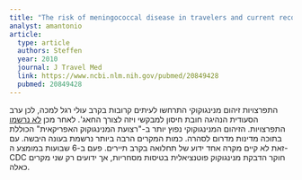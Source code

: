 ```yaml
---
title: "The risk of meningococcal disease in travelers and current recommendations for prevention"
analyst: amantonio
article:
  type: article
  authors: Steffen
  year: 2010
  journal: J Travel Med
  link: https://www.ncbi.nlm.nih.gov/pubmed/20849428
  pubmed: 20849428
---
```


התפרצויות זיהום מנינגוקוקי התרחשו לעיתים קרובות בקרב עולי רגל למכה, לכן ערב הסעודית הנהיגה חובת חיסון למבקשי ויזה לצורך החאג'. לאחר מכן [לא נרשמו](https://www.sciencedirect.com/science/article/pii/S1201971216310207) התפרצויות.
הזיהום המנינגוקוקי נפוץ יותר ב-"רצועת המנינגוקוק האפריקאית" הכוללת בתוכה מדינות מדרום לסהרה. כמות המקרים הרבה ביותר נרשמת בעונה היבשה. עם זאת לא קיים מקרה אחד ידוע של תחלואה בקרב תיירים.
פעם ב-6 שבועות במומצע ה-CDC חוקר הדבקת מנינגוקוק פוטנציאלית בטיסות מסחריות, אך ידועים רק שני מקרים כאלה.
